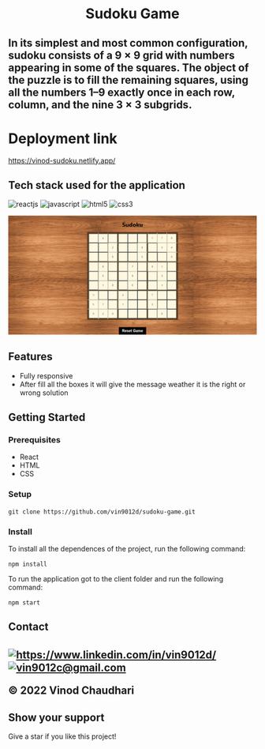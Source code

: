 <h1 align="center"> Sudoku Game</h1>
<h2>In its simplest and most common configuration, sudoku consists of a 9 × 9 grid with numbers appearing in some of the squares. The object of the puzzle is to fill the remaining squares, using all the numbers 1–9 exactly once in each row, column, and the nine 3 × 3 subgrids.  </h2>  

<div>
<h1>Deployment link</h1>

https://vinod-sudoku.netlify.app/

</div>

<h2>Tech stack used for the application</h2>


<div>

  <img src="https://img.shields.io/badge/React-20232A?style=for-the-badge&logo=react&logoColor=61DAFB" alt="reactjs" />
    <img src="https://img.shields.io/badge/JavaScript-323330?style=for-the-badge&logo=javascript&logoColor=F7DF1E" alt="javascript" />
            <img src="https://img.shields.io/badge/HTML5-E34F26?style=for-the-badge&logo=html5&logoColor=white" alt="html5" />
    <img src="https://img.shields.io/badge/CSS3-1572B6?style=for-the-badge&logo=css3&logoColor=white" alt="css3" />
</div>


<p align="center">
<img src="./src/game.png" />
<p>



<h2> Features </h2>

<ul>
<li>Fully responsive</li>
<li>After fill all the boxes it will give the message weather it is the right or wrong solution </li>

</ul>


<h2>Getting Started</h2>
<div>

<h3>Prerequisites</h3>
<ul>
<li>React</li>
<li>HTML</li>
<li>CSS</li>
</ul>

<h3>Setup</h3>


```
git clone https://github.com/vin9012d/sudoku-game.git
```

<h3>Install</h3>



<p>To install all the dependences of the project, run the following command:</p>

```
npm install
```

<p>To run the application got to the client folder and run the following command:</p> 

```
npm start
```
</div>

<h2>Contact<h2>
<p align="left">
    <a href="https://www.linkedin.com/in/vin9012d/">
        <img align="center" src="https://img.shields.io/badge/LinkedIn-0077B5?style=for-the-badge&logo=linkedin&logoColor=white" alt="https://www.linkedin.com/in/vin9012d/" />
    </a>
      <a title="vin9012c@gmail.com.com" href="mailto:vin9012c@gmail.com.com">
        <img align="center" src="https://img.shields.io/badge/Gmail-D14836?style=for-the-badge&logo=gmail&logoColor=white" alt="vin9012c@gmail.com" />
    </a>
 
    
  
</p>

<p>© 2022 Vinod Chaudhari</p>

<h2>Show your support</h2>
<p>Give a star if you like this project!</p>

